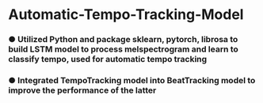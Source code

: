 # Automatic-Tempo-Tracking-Model
### ● Utilized Python and package sklearn, pytorch, librosa to build LSTM model to process melspectrogram and learn to classify tempo, used for automatic tempo tracking
### ● Integrated TempoTracking model into BeatTracking model to improve the performance of the latter
